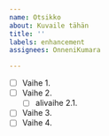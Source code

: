 ```yaml
---
name: Otsikko
about: Kuvaile tähän
title: ''
labels: enhancement
assignees: OnneniKumara

---
```


- [ ] Vaihe 1.
- [ ] Vaihe 2.
  - [ ] alivaihe 2.1.
- [ ] Vaihe 3.
- [ ] Vaihe 4.

